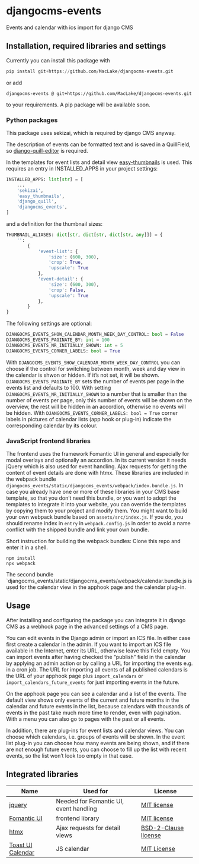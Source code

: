 # djangocms-events

Events and calendar with ics import for django CMS

## Installation, required libraries and settings

Currently you can install this package with

```python
pip install git+https://github.com/MacLake/djangocms-events.git
```

or add

```
djangocms-events @ git+https://github.com/MacLake/djangocms-events.git
```

to your requirements. A pip package will be available soon.

### Python packages

This package uses sekizai, which is required by django CMS anyway.

The description of events can be formatted text and is saved in a QuillField,
so [django-quill-editor](https://pypi.org/project/django-quill-editor/) is required.

In the templates for event lists and detail
view [easy-thumbnails](https://github.com/SmileyChris/easy-thumbnails) is used. This requires
an entry in INSTALLED_APPS in your project settings:

```python
INSTALLED_APPS: list[str] = [
    ...
    'sekizai',
    'easy_thumbnails',
    'django_quill',
    'djangocms_events',
]
```

and a definition for the thumbnail sizes:

```python
THUMBNAIL_ALIASES: dict[str, dict[str, dict[str, any]]] = {
    '':
        {
            'event-list': {
                'size': (600, 300),
                'crop': True,
                'upscale': True
            },
            'event-detail': {
                'size': (600, 300),
                'crop': False,
                'upscale': True
            },
        }
}
```

The following settings are optional:

```python
DJANGOCMS_EVENTS_SHOW_CALENDAR_MONTH_WEEK_DAY_CONTROL: bool = False
DJANGOCMS_EVENTS_PAGINATE_BY: int = 100
DJANGOCMS_EVENTS_NR_INITIALLY_SHOWN: int = 5
DJANGOCMS_EVENTS_CORNER_LABELS: bool = True
```

With `DJANGOCMS_EVENTS_SHOW_CALENDAR_MONTH_WEEK_DAY_CONTROL` you can choose if the control for
switching between month, week and day view in the calendar is shwon or hidden. If it’s not set, it
will be shown. `DJANGOCMS_EVENTS_PAGINATE_BY` sets the number of events per page in the events list
and defaults to 100. With setting `DJANGOCMS_EVENTS_NR_INITIALLY_SHOWN` to a number that is smaller
than the number of events per page, only this number of events will be shown on the overview, the
rest will be hidden in an accordion, otherwise no events will be hidden. With
`DJANGOCMS_EVENTS_CORNER_LABELS: bool = True` corner labels in pictures of calendar lists (app hook
or plug-in) indicate the corresponding calendar by its colour.

### JavaScript frontend libraries

The frontend uses the framework Fomantic UI in general and especially for modal overlays and
optionally an accordion. In its current version it needs jQuery which is also used for event
handling. Ajax requests for getting the content of event details are done with htmx. These libraries
are included in the webpack bundle
`djangocms_events/static/djangocms_events/webpack/index.bundle.js`. In case you already have one or
more of these libraries in your CMS base template, so that you don’t need this bundle, or you want
to adopt the templates to integrate it into your website, you can override the templates by copying
them to your project and modify them. You might want to build your own webpack bundle based
on `assets/src/index.js`. If you do, you should rename index in `entry` in `webpack.config.js` in
order to avoid a name conflict with the shipped bundle and link your own bundle.

Short instruction for building the webpack bundles: Clone this repo and enter it in a shell.

```shell
npm install
npx webpack
```

The second bundle `djangocms_events/static/djangocms_events/webpack/calendar.bundle.js is used for
the calendar view in the apphook page and the calendar plug-in.

## Usage

After installing and configuring the package you can integrate it in django CMS as a webhook page in
the advanced settings of a CMS page.

You can edit events in the Django admin or import an ICS file. In either case first create a
calendar in the admin. If you want to import an ICS file available in the Internet, enter its URL,
otherwise leave this field empty. You can import events after having checked the “publish” field in
the calendar by applying an admin action or by calling a URL for importing the events e.g. in a
cron job. The URL for importing all events of all published calendars is the URL of your apphook
page plus `import_calendars` or `import_calendars_future_events` for just importing events in the
future.

On the apphook page you can see a calendar and a list of the events. The default view shows only
events of the current and future months in the calendar and future events in the list, because
calendars with thousands of events in the past take much more time to render, even with pagination.
With a menu you can also go to pages with the past or all events.

In addition, there are plug-ins for event lists and calendar views. You can choose which calendars,
i.e. groups of events will be shown. In the event list plug-in you can choose how many events
are being shown, and if there are not enough future events, you can choose to fill up the list with
recent events, so the list won’t look too empty in that case.

## Integrated libraries

| Name                                                   | Used for                               | License                                                                            |
|--------------------------------------------------------|----------------------------------------|------------------------------------------------------------------------------------|
| [jquery](https://jquery.com/)                          | Needed for Fomantic UI, event handling | [MIT license](https://github.com/jquery/jquery/blob/main/LICENSE.txt)              |
| [Fomantic UI](https://fomantic-ui.com/ )               | frontend library                       | [MIT license](https://github.com/jquery/jquery/blob/main/LICENSE.txt)              
| [htmx](https://htmx.org/)                              | Ajax requests for detail views         | [BSD-2-Clause license](https://github.com/bigskysoftware/htmx/blob/master/LICENSE) 
| [Toast UI Calendar](https://ui.toast.com/tui-calendar) | JS calendar                            | [MIT License](https://github.com/nhn/tui.calendar/blob/main/LICENSE)               

